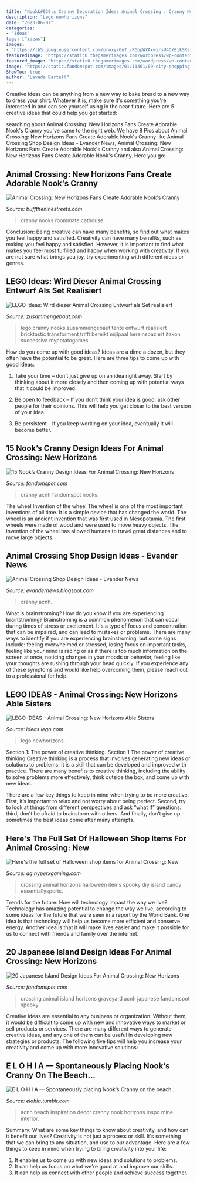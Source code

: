 ```yaml
---
title: "Nook&#039;s Cranny Decoration Ideas Animal Crossing : Cranny Nooks Roommate Cathouse"
description: "Lego newhorizons"
date: "2023-06-07"
categories:
- "ideas"
tags: ["ideas"]
images:
- "https://lh5.googleusercontent.com/proxy/GnT_-RGbpWXAxwjrsU4CYEikSRsr700OBqgQrX_-YgkBdj9L0H0IONksg_Dqcp6iM_SnqxkZBwzkpRpVNcar5tDbj_oTF3Rn5qEkVhplAv8ZJ1NUb0K5XZmft9a9Vp8p=w1200-h630-p-k-no-nu"
featuredImage: "https://static0.thegamerimages.com/wordpress/wp-content/uploads/2020/09/cardboard-nooks-cranny-animal-crossing.jpg"
featured_image: "https://static0.thegamerimages.com/wordpress/wp-content/uploads/2020/09/cardboard-nooks-cranny-animal-crossing.jpg"
image: "https://static.fandomspot.com/images/01/11461/09-city-shopping-district-acnh.jpg"
ShowToc: true
author: "Lavada Bartell"
---
```



Creative ideas can be anything from a new way to bake bread to a new way to dress your shirt. Whatever it is, make sure it's something you're interested in and can see yourself using in the near future. Here are 5 creative ideas that could help you get started: 

	

		
searching about Animal Crossing: New Horizons Fans Create Adorable Nook&#039;s Cranny you've came to the right web. We have 8 Pics about Animal Crossing: New Horizons Fans Create Adorable Nook&#039;s Cranny like Animal Crossing Shop Design Ideas - Evander News, Animal Crossing: New Horizons Fans Create Adorable Nook&#039;s Cranny and also Animal Crossing: New Horizons Fans Create Adorable Nook&#039;s Cranny. Here you go:
		
    
## Animal Crossing: New Horizons Fans Create Adorable Nook&#039;s Cranny

<img loading=lazy src="https://static0.thegamerimages.com/wordpress/wp-content/uploads/2020/09/cardboard-nooks-cranny-animal-crossing.jpg" onerror="this.onerror=null;this.src='https://tse3.mm.bing.net/th?id=OIP.mpIgM-nBFP-joUG0FvRbowHaFj&amp;pid=15.1';" alt="Animal Crossing: New Horizons Fans Create Adorable Nook&#039;s Cranny">

_Source: bufftheninestreets.com_

>cranny nooks roommate cathouse. 

	

Conclusion: Being creative can have many benefits, so find out what makes you feel happy and satisfied.
Creativity can have many benefits, such as making you feel happy and satisfied. However, it is important to find what makes you feel most fulfilled and happy when working with creativity. If you are not sure what brings you joy, try experimenting with different ideas or genres.

    
## LEGO Ideas: Wird Dieser Animal Crossing Entwurf Als Set Realisiert

<img loading=lazy src="https://zusammengebaut.com/wp-content/uploads/2020/05/lego-ideas-animal-crossing-new-horizons-nooks-cranny-micro-model-maker-2020-1.jpg" onerror="this.onerror=null;this.src='https://tse3.mm.bing.net/th?id=OIP.CjK-W5jno2Gild6WAOalAAHaFj&amp;pid=15.1';" alt="LEGO Ideas: Wird dieser Animal Crossing Entwurf als Set realisiert">

_Source: zusammengebaut.com_

>lego cranny nooks zusammengebaut tente entwurf realisiert bricktastic transforment trifft bereikt mijlpaal hereinspaziert itakon successiva mypotatogames. 

	

How do you come up with good ideas?
Ideas are a dime a dozen, but they often have the potential to be great. Here are three tips to come up with good ideas:
1. Take your time – don’t just give up on an idea right away. Start by thinking about it more closely and then coming up with potential ways that it could be improved.

2. Be open to feedback – If you don’t think your idea is good, ask other people for their opinions. This will help you get closer to the best version of your idea.

3. Be persistent – If you keep working on your idea, eventually it will become better.

    
## 15 Nook’s Cranny Design Ideas For Animal Crossing: New Horizons

<img loading=lazy src="https://static.fandomspot.com/images/01/11461/09-city-shopping-district-acnh.jpg" onerror="this.onerror=null;this.src='https://tse4.mm.bing.net/th?id=OIP.ni9rDPPCMbHy2UivsjzzwAHaEK&amp;pid=15.1';" alt="15 Nook’s Cranny Design Ideas For Animal Crossing: New Horizons">

_Source: fandomspot.com_

>cranny acnh fandomspot nooks. 

	

The wheel
Invention of the wheel
The wheel is one of the most important inventions of all time. It is a simple device that has changed the world. The wheel is an ancient invention that was first used in Mesopotamia. The first wheels were made of wood and were used to move heavy objects. The invention of the wheel has allowed humans to travel great distances and to move large objects.

    
## Animal Crossing Shop Design Ideas - Evander News

<img loading=lazy src="https://lh5.googleusercontent.com/proxy/GnT_-RGbpWXAxwjrsU4CYEikSRsr700OBqgQrX_-YgkBdj9L0H0IONksg_Dqcp6iM_SnqxkZBwzkpRpVNcar5tDbj_oTF3Rn5qEkVhplAv8ZJ1NUb0K5XZmft9a9Vp8p=w1200-h630-p-k-no-nu" onerror="this.onerror=null;this.src='https://tse4.mm.bing.net/th?id=OIP.m8NVMrwa0PXZSuj2WIj2hAHaEK&amp;pid=15.1';" alt="Animal Crossing Shop Design Ideas - Evander News">

_Source: evandernews.blogspot.com_

>cranny acnh. 

	

What is brainstroming?
How do you know if you are experiencing brainstroming? Brainstroming is a common phenomenon that can occur during times of stress or excitement. It's a type of focus and concentration that can be impaired, and can lead to mistakes or problems. There are many ways to identify if you are experiencing brainstroming, but some signs include: feeling overwhelmed or stressed, losing focus on important tasks, feeling like your mind is racing or as if there is too much information on the screen at once, noticing changes in your moods or behavior, feeling like your thoughts are rushing through your head quickly. If you experience any of these symptoms and would like help overcoming them, please reach out to a professional for help.

    
## LEGO IDEAS - Animal Crossing: New Horizons Able Sisters

<img loading=lazy src="https://ideascdn.lego.com/media/generate/entity/lego_ci/project/58b3dbbb-486c-4c38-ad7d-8d840ea7bbb0/1/resize:1600:900" onerror="this.onerror=null;this.src='https://tse2.mm.bing.net/th?id=OIP.UycVuxCFUFiHP66vNwnKlQHaEK&amp;pid=15.1';" alt="LEGO IDEAS - Animal Crossing: New Horizons Able Sisters">

_Source: ideas.lego.com_

>lego newhorizons. 

	

Section 1: The power of creative thinking.
Section 1 The power of creative thinking
Creative thinking is a process that involves generating new ideas or solutions to problems. It is a skill that can be developed and improved with practice. There are many benefits to creative thinking, including the ability to solve problems more effectively, think outside the box, and come up with new ideas.

There are a few key things to keep in mind when trying to be more creative. First, it’s important to relax and not worry about being perfect. Second, try to look at things from different perspectives and ask “what if” questions. third, don’t be afraid to brainstorm with others. And finally, don’t give up – sometimes the best ideas come after many attempts.

    
## Here&#039;s The Full Set Of Halloween Shop Items For Animal Crossing: New

<img loading=lazy src="https://d1fs8ljxwyzba6.cloudfront.net/assets/article/2020/10/01/animal-crossing-new-horizons-halloween-decorations-set-shop_feature.jpg" onerror="this.onerror=null;this.src='https://tse1.mm.bing.net/th?id=OIP.9QYnLSax9S1JN29kqJwiMAHaEK&amp;pid=15.1';" alt="Here&#039;s the full set of Halloween shop items for Animal Crossing: New">

_Source: ag.hyperxgaming.com_

>crossing animal horizons halloween items spooky diy island candy essentiallysports. 

	

Trends for the future: How will technology impact the way we live?
Technology has amazing potential to change the way we live, according to some ideas for the future that were seen in a report by the World Bank. One idea is that technology will help us become more efficient and conserve energy. Another idea is that it will make lives easier and make it possible for us to connect with friends and family over the internet.

    
## 20 Japanese Island Design Ideas For Animal Crossing: New Horizons

<img loading=lazy src="https://static.fandomspot.com/images/02/11891/00-featured-spooky-graveyard-preview-acnh-cemetery-idea-750x350.jpg" onerror="this.onerror=null;this.src='https://tse3.mm.bing.net/th?id=OIP.fSo-sXbjpUgJHUmnDuPRJgHaDd&amp;pid=15.1';" alt="20 Japanese Island Design Ideas For Animal Crossing: New Horizons">

_Source: fandomspot.com_

>crossing animal island horizons graveyard acnh japanese fandomspot spooky. 

	

Creative ideas are essential to any business or organization. Without them, it would be difficult to come up with new and innovative ways to market or sell products or services. There are many different ways to generate creative ideas, and any one of them can be useful in developing new strategies or products. The following five tips will help you increase your creativity and come up with more innovative solutions: 

    
## E L O H I A — Spontaneously Placing Nook‘s Cranny On The Beach...

<img loading=lazy src="https://66.media.tumblr.com/d4b471a229533151d3d0703eae7186f4/6f9ddb4a2f8ee4f6-46/s1280x1920/946a87aced9179e6e7029c25aafcdf0c329823c8.jpg" onerror="this.onerror=null;this.src='https://tse1.mm.bing.net/th?id=OIP.jsX0YoG4JB7nI0xCLPw8-gHaEK&amp;pid=15.1';" alt="E L O H I A — Spontaneously placing Nook‘s Cranny on the beach...">

_Source: elohia.tumblr.com_

>acnh beach inspiration decor cranny nook horizons inspo mine interior. 

	

Summary: What are some key things to know about creativity, and how can it benefit our lives?
Creativity is not just a process or skill. It's something that we can bring to any situation, and use to our advantage. Here are a few things to keep in mind when trying to bring creativity into your life:
1. It enables us to come up with new ideas and solutions to problems.
2. It can help us focus on what we're good at and improve our skills.
3. It can help us connect with other people and achieve success together.

